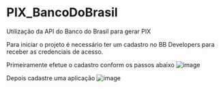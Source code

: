 # PIX_BancoDoBrasil
Utilização da API do Banco do Brasil para gerar PIX

Para iniciar o projeto é necessário ter um cadastro no BB Developers para receber as credenciais de acesso.

Primeiramente efetue o cadastro conform os passos abaixo
![image](https://github.com/user-attachments/assets/7711cb6f-70ec-40ac-9640-6605b57a906e)

Depois cadastre uma aplicação
![image](https://github.com/user-attachments/assets/3a217b6f-ad93-4bd4-9f2f-36a5fdba76c2)
